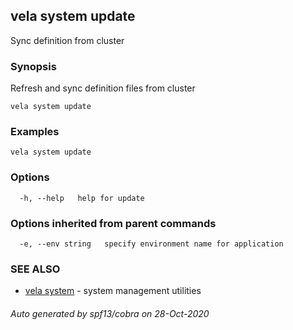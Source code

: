 ## vela system update

Sync definition from cluster

### Synopsis

Refresh and sync definition files from cluster

```
vela system update
```

### Examples

```
vela system update
```

### Options

```
  -h, --help   help for update
```

### Options inherited from parent commands

```
  -e, --env string   specify environment name for application
```

### SEE ALSO

* [vela system](vela_system.md)	 - system management utilities

###### Auto generated by spf13/cobra on 28-Oct-2020
